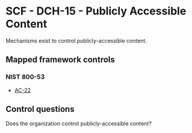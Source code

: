 # SCF - DCH-15 - Publicly Accessible Content
Mechanisms exist to control publicly-accessible content.
## Mapped framework controls
### NIST 800-53
- [AC-22](../nist80053/ac-22.md)
  
## Control questions
Does the organization control publicly-accessible content?
  